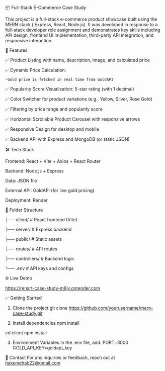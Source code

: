 📦 Full-Stack E-Commerce Case Study

This project is a full-stack e-commerce product showcase built using the MERN stack ( Express, React, Node.js). It was developed in response to a full-stack developer role assignment and demonstrates key skills including API design, frontend UI implementation, third-party API integration, and responsive interaction.




🚀 Features

✅ Product Listing with name, description, image, and calculated price

✅ Dynamic Price Calculation:

    -Gold price is fetched in real time from GoldAPI
    
✅ Popularity Score Visualization: 5-star rating (with 1 decimal)

✅ Color Switcher for product variations (e.g., Yellow, Silver, Rose Gold)

✅ Filtering by price range and popularity score

✅ Horizontal Scrollable Product Carousel with responsive arrows

✅ Responsive Design for desktop and mobile

✅ Backend API with Express and MongoDB (or static JSON)




🛠️ Tech Stack

Frontend: React + Vite + Axios + React Router

Backend: Node.js + Express

Data: JSON file 

External API: GoldAPI (for live gold pricing)

Deployment: Render 



📂 Folder Structure

├── client/            # React frontend (Vite)

├── server/            # Express backend

├── public/            # Static assets

├── routes/            # API routes

├── controllers/       # Backend logic

└── .env               # API keys and configs




🌐 Live Demo

https://renart-case-study-m6jy.onrender.com




✅ Getting Started

1. Clone the project
  git clone https://github.com/yourusername/mern-case-study.git

3. Install dependencies
  npm install
  
  cd client
  npm install
  
3. Environment Variables
    In the .env file, add:
     PORT=3000
     GOLD_API_KEY=goldapi_key

📮 Contact
For any inquiries or feedback, reach out at hakemehab22@gmail.com 


